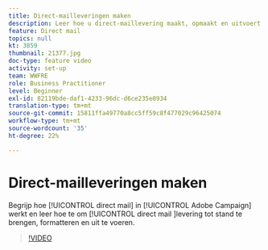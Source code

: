 ```yaml
---
title: Direct-mailleveringen maken
description: Leer hoe u direct-maillevering maakt, opmaakt en uitvoert.
feature: Direct mail
topics: null
kt: 3859
thumbnail: 21377.jpg
doc-type: feature video
activity: set-up
team: WWFRE
role: Business Practitioner
level: Beginner
exl-id: 82119bde-daf1-4233-96dc-d6ce235e0934
translation-type: tm+mt
source-git-commit: 15811ffa49770a8cc5ff59c8f477029c96425074
workflow-type: tm+mt
source-wordcount: '35'
ht-degree: 22%

---
```


# Direct-mailleveringen maken

Begrijp hoe [!UICONTROL direct mail] in [!UICONTROL Adobe Campaign] werkt en leer hoe te om [!UICONTROL direct mail ]levering tot stand te brengen, formatteren en uit te voeren.

>[!VIDEO](https://video.tv.adobe.com/v/21377?quality=12)
